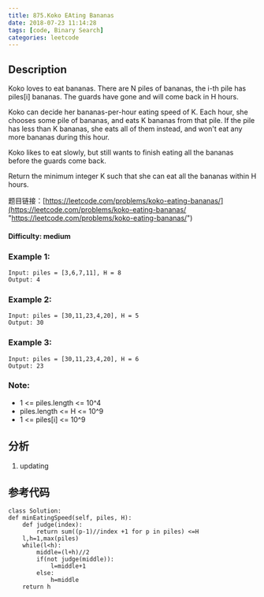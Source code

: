 ```yaml
---
title: 875.Koko EAting Bananas
date: 2018-07-23 11:14:28
tags: [code, Binary Search]
categories: leetcode
---
```

## Description

Koko loves to eat bananas.  There are N piles of bananas, the i-th pile has piles[i] bananas.  The guards have gone and will come back in H hours.

Koko can decide her bananas-per-hour eating speed of K.  Each hour, she chooses some pile of bananas, and eats K bananas from that pile.  If the pile has less than K bananas, she eats all of them instead, and won't eat any more bananas during this hour.

Koko likes to eat slowly, but still wants to finish eating all the bananas before the guards come back.

Return the minimum integer K such that she can eat all the bananas within H hours.

题目链接：[https://leetcode.com/problems/koko-eating-bananas/](https://leetcode.com/problems/koko-eating-bananas/ "https://leetcode.com/problems/koko-eating-bananas/")

#### Difficulty: medium

<!-- more -->

### Example 1:

	Input: piles = [3,6,7,11], H = 8
	Output: 4

### Example 2:

    Input: piles = [30,11,23,4,20], H = 5
    Output: 30

### Example 3:

    Input: piles = [30,11,23,4,20], H = 6
	Output: 23


### Note:

- 1 <= piles.length <= 10^4
- piles.length <= H <= 10^9
- 1 <= piles[i] <= 10^9

## 分析

1. updating

## 参考代码

	class Solution:
    def minEatingSpeed(self, piles, H):
        def judge(index):
            return sum((p-1)//index +1 for p in piles) <=H
        l,h=1,max(piles)
        while(l<h):
            middle=(l+h)//2
            if(not judge(middle)):
                l=middle+1
            else:
                h=middle
        return h
        